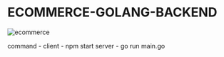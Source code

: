 # ECOMMERCE-GOLANG-BACKEND
![ecommerce](https://user-images.githubusercontent.com/96541064/161990885-9569dc91-4cd3-4f09-a307-ac4fd8ff25ef.png)



command - 
client - npm start
server - go run main.go
